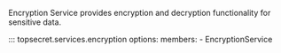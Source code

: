 Encryption Service provides encryption and decryption functionality for sensitive data.

::: topsecret.services.encryption
    options:
        members:
            - EncryptionService